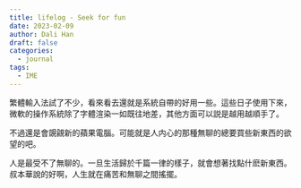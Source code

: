 ```yaml
---
title: lifelog - Seek for fun
date: 2023-02-09
author: Dali Han
draft: false
categories:
  - journal
tags:
  - IME
---
```


繁體輸入法試了不少，看來看去還就是系統自帶的好用一些。這些日子使用下來，微軟的操作系統除了字體渲染一如既往地差，其他方面可以説是越用越順手了。

不過還是會覬覦新的蘋果電腦。可能就是人内心的那種無聊的總要買些新東西的欲望的吧。

人是最受不了無聊的。一旦生活歸於千篇一律的樣子，就會想著找點什麽新東西。叔本華說的好啊，人生就在痛苦和無聊之間搖擺。